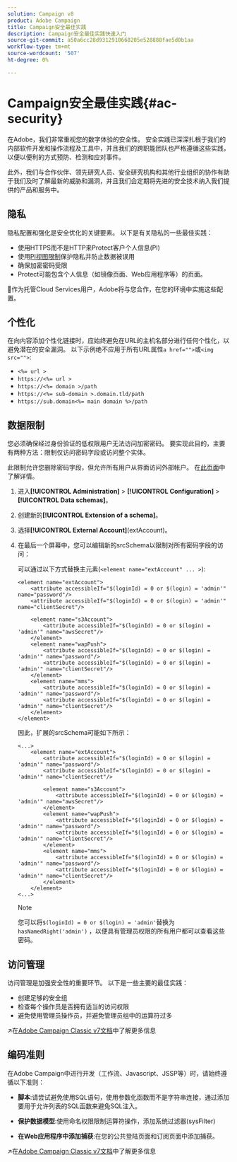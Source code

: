 ```yaml
---
solution: Campaign v8
product: Adobe Campaign
title: Campaign安全最佳实践
description: Campaign安全最佳实践快速入门
source-git-commit: a50a6cc28d9312910668205e528888fae5d0b1aa
workflow-type: tm+mt
source-wordcount: '507'
ht-degree: 0%

---
```


# Campaign安全最佳实践{#ac-security}

在Adobe，我们非常重视您的数字体验的安全性。 安全实践已深深扎根于我们的内部软件开发和操作流程及工具中，并且我们的跨职能团队也严格遵循这些实践，以便以便利的方式预防、检测和应对事件。

此外，我们与合作伙伴、领先研究人员、安全研究机构和其他行业组织的协作有助于我们及时了解最新的威胁和漏洞，并且我们会定期将先进的安全技术纳入我们提供的产品和服务中。

## 隐私

隐私配置和强化是安全优化的关键要素。 以下是有关隐私的一些最佳实践：

* 使用HTTPS而不是HTTP来Protect客户个人信息(PI)
* 使用[PI视图限制](../dev/restrict-pi-view.md)保护隐私并防止数据被误用
* 确保加密密码受限
* Protect可能包含个人信息（如镜像页面、Web应用程序等）的页面。

:speech_balloon:作为托管Cloud Services用户，Adobe将与您合作，在您的环境中实施这些配置。

## 个性化

在向内容添加个性化链接时，应始终避免在URL的主机名部分进行任何个性化，以避免潜在的安全漏洞。 以下示例绝不应用于所有URL属性`a href="">`或`<img src="">`:

* `<%= url >`
* `https://<%= url >`
* `https://<%= domain >/path`
* `https://<%= sub-domain >.domain.tld/path`
* `https://sub.domain<%= main domain %>/path`

## 数据限制

您必须确保经过身份验证的低权限用户无法访问加密密码。 要实现此目的，主要有两种方法：限制仅访问密码字段或访问整个实体。

此限制允许您删除密码字段，但允许所有用户从界面访问外部帐户。 在[此页面](../dev/restrict-pi-view.md)中了解详情。

1. 进入&#x200B;**[!UICONTROL Administration]** > **[!UICONTROL Configuration]** > **[!UICONTROL Data schemas]**。

1. 创建新的&#x200B;**[!UICONTROL Extension of a schema]**。

1. 选择&#x200B;**[!UICONTROL External Account]**(extAccount)。

1. 在最后一个屏幕中，您可以编辑新的srcSchema以限制对所有密码字段的访问：

   可以通过以下方式替换主元素(`<element name="extAccount" ... >`):

   ```
   <element name="extAccount">
       <attribute accessibleIf="$(loginId) = 0 or $(login) = 'admin'" name="password"/>
       <attribute accessibleIf="$(loginId) = 0 or $(login) = 'admin'" name="clientSecret"/>
   
       <element name="s3Account">
           <attribute accessibleIf="$(loginId) = 0 or $(login) = 'admin'" name="awsSecret"/>
       </element>
       <element name="wapPush">
           <attribute accessibleIf="$(loginId) = 0 or $(login) = 'admin'" name="password"/>
           <attribute accessibleIf="$(loginId) = 0 or $(login) = 'admin'" name="clientSecret"/>
       </element>
       <element name="mms">
           <attribute accessibleIf="$(loginId) = 0 or $(login) = 'admin'" name="password"/>
           <attribute accessibleIf="$(loginId) = 0 or $(login) = 'admin'" name="clientSecret"/>
       </element>
   </element>
   ```

   因此，扩展的srcSchema可能如下所示：

   ```
   <...>
       <element name="extAccount">
           <attribute accessibleIf="$(loginId) = 0 or $(login) = 'admin'" name="password"/>
           <attribute accessibleIf="$(loginId) = 0 or $(login) = 'admin'" name="clientSecret"/>
   
           <element name="s3Account">
               <attribute accessibleIf="$(loginId) = 0 or $(login) = 'admin'" name="awsSecret"/>
           </element>
           <element name="wapPush">
               <attribute accessibleIf="$(loginId) = 0 or $(login) = 'admin'" name="password"/>
               <attribute accessibleIf="$(loginId) = 0 or $(login) = 'admin'" name="clientSecret"/>
           </element>
           <element name="mms">
               <attribute accessibleIf="$(loginId) = 0 or $(login) = 'admin'" name="password"/>
               <attribute accessibleIf="$(loginId) = 0 or $(login) = 'admin'" name="clientSecret"/>
           </element>
       </element>
   <...> 
   ```

   >[!NOTE]
   >
   >您可以将`$(loginId) = 0 or $(login) = 'admin'`替换为`hasNamedRight('admin')` ，以便具有管理员权限的所有用户都可以查看这些密码。


## 访问管理

访问管理是加强安全性的重要环节。 以下是一些主要的最佳实践：

* 创建足够的安全组
* 检查每个操作员是否拥有适当的访问权限
* 避免使用管理员操作员，并避免管理员组中的运算符过多

:arrow_upper_right:在[Adobe Campaign Classic v7文档](https://experienceleague.adobe.com/docs/campaign-classic/using/installing-campaign-classic/security-privacy/access-management.html?lang=en#webapp-operator)中了解更多信息

## 编码准则

在Adobe Campaign中进行开发（工作流、Javascript、JSSP等）时，请始终遵循以下准则：

* **脚本**:请尝试避免使用SQL语句，使用参数化函数而不是字符串连接，通过添加要用于允许列表的SQL函数来避免SQL注入。

* **保护数据模型**:使用命名权限限制运算符操作，添加系统过滤器(sysFilter)

* **在Web应用程序中添加捕获**:在您的公共登陆页面和订阅页面中添加捕获。

:arrow_upper_right:在[Adobe Campaign Classic v7文档](https://experienceleague.adobe.com/docs/campaign-classic/using/installing-campaign-classic/security-privacy/scripting-coding-guidelines.html?lang=en#installing-campaign-classic)中了解更多信息
